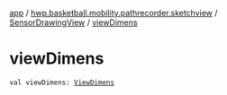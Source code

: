 [app](../../index.md) / [hwp.basketball.mobility.pathrecorder.sketchview](../index.md) / [SensorDrawingView](index.md) / [viewDimens](.)

# viewDimens

`val viewDimens: `[`ViewDimens`](../../hwp.basketball.mobility.entitiy.drills/-view-dimens/index.md)